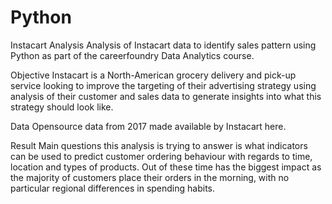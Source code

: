 # Python
Instacart Analysis
Analysis of Instacart data to identify sales pattern using Python as part of the careerfoundry Data Analytics course.

Objective
Instacart is a North-American grocery delivery and pick-up service looking to improve the targeting of their advertising strategy using analysis of their customer and sales data to generate insights into what this strategy should look like.

Data
Opensource data from 2017 made available by Instacart here.

Result
Main questions this analysis is trying to answer is what indicators can be used to predict customer ordering behaviour with regards to time, location and types of products. Out of these time has the biggest impact as the majority of customers place their orders in the morning, with no particular regional differences in spending habits.

